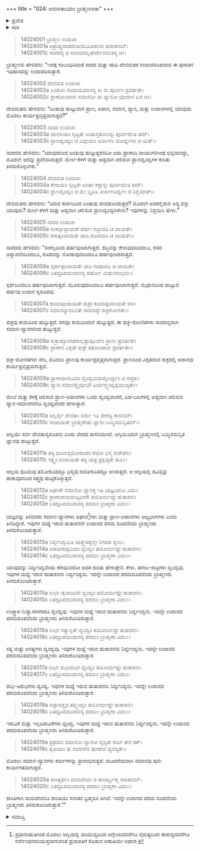 +++
title = "024: ಅನುಗೀತಾಯಾಂ ಬ್ರಾಹ್ಮಣಗೀತಾ"
+++

<details><summary>ಪ್ರವೇಶ</summary>


।।   ಓಂ ಓಂ ನಮೋ ನಾರಾಯಣಾಯ।।   ಶ್ರೀ ವೇದವ್ಯಾಸಾಯ ನಮಃ ।।

ಶ್ರೀ ಕೃಷ್ಣದ್ವೈಪಾಯನ ವೇದವ್ಯಾಸ ವಿರಚಿತ  

**ಶ್ರೀ ಮಹಾಭಾರತ**

**ಅಶ್ವಮೇಧಿಕ ಪರ್ವ**

**ಅಶ್ವಮೇಧಿಕ ಪರ್ವ**

**ಅಧ್ಯಾಯ 24**


</details>

<details><summary>ಸಾರ</summary>

ಕೃಷ್ಣನು ಅರ್ಜುನನಿಗೆ ಬ್ರಾಹ್ಮಣ ದಂಪತಿಗಳ ಸಂವಾದವನ್ನು ಮುಂದುವರೆಸಿ ಹೇಳಿದುದು (1-20).


</details>




> 14024001 ಬ್ರಾಹ್ಮಣ ಉವಾಚ।  
14024001a ಅತ್ರಾಪ್ಯುದಾಹರಂತೀಮಮಿತಿಹಾಸಂ ಪುರಾತನಮ್।  
14024001c ನಾರದಸ್ಯ ಚ ಸಂವಾದಮೃಷೇರ್ದೇವಮತಸ್ಯ ಚ।।

ಬ್ರಾಹ್ಮಣನು ಹೇಳಿದನು: “ಇದಕ್ಕೆ ಸಂಬಂಧಿಸಿದಂತೆ ನಾರದ ಮತ್ತು ಋಷಿ ದೇವಮತರ ಸಂವಾದರೂಪವಾದ ಈ ಪುರಾತನ ಇತಿಹಾಸವನ್ನು ಉದಾಹರಿಸುತ್ತಾರೆ.

> 14024002 ದೇವಮತ ಉವಾಚ।  
14024002a ಜಂತೋಃ ಸಂಜಾಯಮಾನಸ್ಯ ಕಿಂ ನು ಪೂರ್ವಂ ಪ್ರವರ್ತತೇ।  
14024002c ಪ್ರಾಣೋಽಪಾನಃ ಸಮಾನೋ ವಾ ವ್ಯಾನೋ ವೋದಾನ ಏವ ಚ।।

ದೇವಮತನು ಹೇಳಿದನು: “ಜಂತುವು ಹುಟ್ಟುವಾಗ ಪ್ರಾಣ, ಅಪಾನ, ಸಮಾನ, ವ್ಯಾನ, ಮತ್ತು ಉದಾನಗಳಲ್ಲಿ ಯಾವುದು ಮೊದಲು ಕಾರ್ಯಪ್ರವೃತ್ತವಾಗುತ್ತದೆ?”

> 14024003 ನಾರದ ಉವಾಚ।  
14024003a ಯೇನಾಯಂ ಸೃಜ್ಯತೇ ಜಂತುಸ್ತತೋಽನ್ಯಃ ಪೂರ್ವಮೇತಿ ತಮ್।  
14024003c ಪ್ರಾಣದ್ವಂದ್ವಂ ಚ ವಿಜ್ಞೇಯಂ ತಿರ್ಯಗಂ ಚೋರ್ಧ್ವಗಂ ಚ ಯತ್।।

ನಾರದನು ಹೇಳಿದನು: “ಯಾವುದರಿಂದ ಜಂತುವು ಹುಟ್ಟುತ್ತದೆಯೋ ಅದು ಪ್ರಾಣಾದಿ ವಾಯುಗಳಿಗಿಂಥ ಭಿನ್ನವಾಗಿದ್ದು, ಮೊದಲೇ ಅದನ್ನು ಪ್ರವೇಶಿಸಿರುತ್ತದೆ. ಮೇಲೆ-ಕೆಳಗೆ ಮತ್ತು ಅಡ್ಡವಾಗಿ ಚಲಿಸುವ ಪ್ರಾಣದ್ವಂದ್ವಗಳ ಕುರಿತು ತಿಳಿದುಕೊಳ್ಳಬೇಕು.”

> 14024004 ದೇವಮತ ಉವಾಚ।  
14024004a ಕೇನಾಯಂ ಸೃಜ್ಯತೇ ಜಂತುಃ ಕಶ್ಚಾನ್ಯಃ ಪೂರ್ವಮೇತಿ ತಮ್।  
14024004c ಪ್ರಾಣದ್ವಂದ್ವಂ ಚ ಮೇ ಬ್ರೂಹಿ ತಿರ್ಯಗೂರ್ಧ್ವಂ ಚ ನಿಶ್ಚಯಾತ್।।

ದೇವಮತನು ಹೇಳಿದನು: “ಯಾವ ಕಾರಣದಿಂದ ಜಂತುವು ಜೀವಹೊಂದುತ್ತದೆ? ಮೊದಲೇ ಅದರಲ್ಲಿರುವ ಅನ್ಯ ವಸ್ತು ಯಾವುದು? ಮೇಲೆ-ಕೆಳಗೆ ಮತ್ತು ಅಡ್ಡವಾಗಿ ಚಲಿಸುವ ಪ್ರಾಣದ್ವಂದ್ವಗಳೇನು? ಇವುಗಳನ್ನು ನಿಶ್ಚಯಿಸಿ ಹೇಳು.”

> 14024005 ನಾರದ ಉವಾಚ।  
14024005a ಸಂಕಲ್ಪಾಜ್ಜಾಯತೇ ಹರ್ಷಃ ಶಬ್ದಾದಪಿ ಚ ಜಾಯತೇ।  
14024005c ರಸಾತ್ಸಂಜಾಯತೇ ಚಾಪಿ ರೂಪಾದಪಿ ಚ ಜಾಯತೇ।।

ನಾರದನು ಹೇಳಿದನು: “ಸಂಕಲ್ಪದಿಂದ ಹರ್ಷವುಂಟಾಗುತ್ತದೆ. ಶಬ್ಧವನ್ನು ಕೇಳುವುದರಿಂದಲೂ, ರಸದ ಆಸ್ವಾದನೆಯಿಂದಲೂ, ರೂಪವನ್ನು ನೋಡುವುದರಿಂದಲೂ ಹರ್ಷವುಂಟಾಗುತ್ತದೆ.

> 14024006a ಸ್ಪರ್ಶಾತ್ಸಂಜಾಯತೇ ಚಾಪಿ ಗಂಧಾದಪಿ ಚ ಜಾಯತೇ।  
14024006c ಏತದ್ರೂಪಮುದಾನಸ್ಯ ಹರ್ಷೋ ಮಿಥುನಸಂಭವಃ।।

ಸ್ಪರ್ಶದಿಂದಲೂ ಹರ್ಷವುಂಟಾಗುತ್ತದೆ. ಮೂಸುವುದರಿಂದಲೂ ಹರ್ಷವುಂಟಾಗುತ್ತದೆ. ಮೈಥುನದಿಂದ ಹುಟ್ಟುವ ಹರ್ಷವು ಉದಾನ ಸ್ವರೂಪವು.

> 14024007a ಕಾಮಾತ್ಸಂಜಾಯತೇ ಶುಕ್ರಂ ಕಾಮಾತ್ಸಂಜಾಯತೇ ರಸಃ।  
14024007c ಸಮಾನವ್ಯಾನಜನಿತೇ ಸಾಮಾನ್ಯೇ ಶುಕ್ರಶೋಣಿತೇ।।

ಶುಕ್ರವು ಕಾಮದಿಂದ ಹುಟ್ಟುತ್ತದೆ. ರಸವೂ ಕಾಮದಿಂದಲೇ ಹುಟ್ಟುತ್ತದೆ. ಈ ಶುಕ್ರ-ಶೋಣಿತಗಳು ಸಾಮಾನ್ಯವಾಗಿ ಸಮಾನ-ವ್ಯಾನಗಳಿಂದ ಹುಟ್ಟುತ್ತವೆ.

> 14024008a ಶುಕ್ರಾಚ್ಚೋಣಿತಸಂಸೃಷ್ಟಾತ್ಪೂರ್ವಂ ಪ್ರಾಣಃ ಪ್ರವರ್ತತೇ।  
14024008c ಪ್ರಾಣೇನ ವಿಕೃತೇ ಶುಕ್ರೇ ತತೋಽಪಾನಃ ಪ್ರವರ್ತತೇ।।

ಶುಕ್ರ-ಶೋಣಿತಗಳು ಸೇರಿ, ಮೊದಲು ಪ್ರಾಣವು ಕಾರ್ಯಪ್ರವೃತ್ತವಾಗುತ್ತದೆ. ಪ್ರಾಣದಿಂದ ವಿಕೃತವಾದ ಶುಕ್ರದಲ್ಲಿ ಅಪಾನವು ಕಾರ್ಯಪ್ರವೃತ್ತವಾಗುತ್ತದೆ.

> 14024009a ಪ್ರಾಣಾಪಾನಾವಿದಂ ದ್ವಂದ್ವಮವಾಕ್ಚೋರ್ಧ್ವಂ ಚ ಗಚ್ಚತಃ।  
14024009c ವ್ಯಾನಃ ಸಮಾನಶ್ಚೈವೋಭೌ ತಿರ್ಯಗ್ದ್ವಂದ್ವತ್ವಮುಚ್ಯತೇ।।

ಮೇಲೆ ಮತ್ತು ಕೆಳಕ್ಕೆ ಚಲಿಸುವ ಪ್ರಾಣ-ಅಪಾನಗಳು ಒಂದು ದ್ವಂದ್ವವಾದರೆ, ಎಡ-ಬಲಗಳಲ್ಲಿ ಅಡ್ಡವಾಗಿ ಚಲಿಸುವ ವ್ಯಾನ-ಸಮಾನಗಳಿಗೂ ದ್ವಂದ್ವವೆಂದೇ ಹೇಳುತ್ತಾರೆ.

> 14024010a ಅಗ್ನಿರ್ವೈ ದೇವತಾಃ ಸರ್ವಾ ಇತಿ ವೇದಸ್ಯ ಶಾಸನಮ್।  
14024010c ಸಂಜಾಯತೇ ಬ್ರಾಹ್ಮಣೇಷು ಜ್ಞಾನಂ ಬುದ್ಧಿಸಮನ್ವಿತಮ್।।

ಅಗ್ನಿಯೇ ಸರ್ವ ದೇವತಾಸ್ವರೂಪನು ಎಂದು ವೇದದ ಶಾಸನವಾಗಿದೆ. ಅಗ್ನಿಯಿಂದಲೇ ಬ್ರಾಹ್ಮಣನಲ್ಲಿ ಬುದ್ಧಿಸಮನ್ವಿತ ಜ್ಞಾನವು ಹುಟ್ಟುತ್ತದೆ.

> 14024011a ತಸ್ಯ ಧೂಮಸ್ತಮೋರೂಪಂ ರಜೋ ಭಸ್ಮ ಸುರೇತಸಃ।  
14024011c ಸತ್ತ್ವಂ ಸಂಜಾಯತೇ ತಸ್ಯ ಯತ್ರ ಪ್ರಕ್ಷಿಪ್ಯತೇ ಹವಿಃ।।

ಅಗ್ನಿಯ ಧೂಮವು ತಮೋರೂಪದ್ದೂ ಭಸ್ಮವು ರಜೋರೂಪದ್ದೂ ಆಗಿರುತ್ತದೆ. ಆ ಅಗ್ನಿಯಲ್ಲಿ ಹವಿಸ್ಸನ್ನು ಹಾಕುವುದರಿಂದ ಸತ್ತ್ವವು ಹುಟ್ಟಿಕೊಳ್ಳುತ್ತದೆ.

> 14024012a ಆಘಾರೌ ಸಮಾನೋ ವ್ಯಾನಶ್ಚ ಇತಿ ಯಜ್ಞವಿದೋ ವಿದುಃ।  
14024012c ಪ್ರಾಣಾಪಾನಾವಾಜ್ಯಭಾಗೌ ತಯೋರ್ಮಧ್ಯೇ ಹುತಾಶನಃ।  
14024012e ಏತದ್ರೂಪಮುದಾನಸ್ಯ ಪರಮಂ ಬ್ರಾಹ್ಮಣಾ ವಿದುಃ।।

ಯಜ್ಞವನ್ನು ತಿಳಿದವರು ಸಮಾನ-ವ್ಯಾನಗಳು ಆಘಾರ[^1]ಗಳು ಮತ್ತು ಪ್ರಾಣ-ಅಪಾನಗಳು ಆಜ್ಯಭಾಗಗಳು ಎಂದು ತಿಳಿದಿದ್ದಾರೆ. ಇವುಗಳ ಮಧ್ಯೆ ಇರುವ ಹುತಾಶನನೇ ಉದಾನದ ಪರಮ ರೂಪವೆಂದು ಬ್ರಾಹ್ಮಣರು ತಿಳಿದುಕೊಂಡಿರುತ್ತಾರೆ.

> 14024013a ನಿರ್ದ್ವಂದ್ವಮಿತಿ ಯತ್ತ್ವೇತತ್ತನ್ಮೇ ನಿಗದತಃ ಶೃಣು।  
14024014a ಅಹೋರಾತ್ರಮಿದಂ ದ್ವಂದ್ವಂ ತಯೋರ್ಮಧ್ಯೇ ಹುತಾಶನಃ।  
14024014c ಏತದ್ರೂಪಮುದಾನಸ್ಯ ಪರಮಂ ಬ್ರಾಹ್ಮಣಾ ವಿದುಃ।।

ಯಾವುದನ್ನು ನಿರ್ದ್ವಂದ್ವವೆಂದು ಕರೆಯುವರೋ ಅದರ ಕುರಿತು ಹೇಳುತ್ತೇನೆ. ಕೇಳು. ಹಗಲು-ರಾತ್ರಿಗಳು ದ್ವಂದ್ವವು. ಇವುಗಳ ಮಧ್ಯೆ ಇರುವ ಹುತಾಶನನು ನಿರ್ದ್ವಂದ್ವನು. ಇದನ್ನೇ ಉದಾನದ ಪರಮರೂಪವೆಂದು ಬ್ರಾಹ್ಮಣರು ತಿಳಿದುಕೊಂಡಿರುತ್ತಾರೆ.

> 14024015a ಉಭೇ ಚೈವಾಯನೇ ದ್ವಂದ್ವಂ ತಯೋರ್ಮಧ್ಯೇ ಹುತಾಶನಃ।  
14024015c ಏತದ್ರೂಪಮುದಾನಸ್ಯ ಪರಮಂ ಬ್ರಾಹ್ಮಣಾ ವಿದುಃ।।

ಉಚ್ಛ್ವಾಸ-ನಿಃಶ್ವಾಸಗಳೆರಡೂ ದ್ವಂದ್ವವು. ಇವುಗಳ ಮಧ್ಯೆ ಇರುವ ಹುತಾಶನನು ನಿರ್ದ್ವಂದ್ವನು. ಇದನ್ನೇ ಉದಾನದ ಪರಮರೂಪವೆಂದು ಬ್ರಾಹ್ಮಣರು ತಿಳಿದುಕೊಂಡಿರುತ್ತಾರೆ.

> 14024016a ಉಭೇ ಸತ್ಯಾನೃತೇ ದ್ವಂದ್ವಂ ತಯೋರ್ಮಧ್ಯೇ ಹುತಾಶನಃ।  
14024016c ಏತದ್ರೂಪಮುದಾನಸ್ಯ ಪರಮಂ ಬ್ರಾಹ್ಮಣಾ ವಿದುಃ।।

ಸತ್ಯ ಮತ್ತು ಅಸತ್ಯಗಳು ದ್ವಂದ್ವವು. ಇವುಗಳ ಮಧ್ಯೆ ಇರುವ ಹುತಾಶನನು ನಿರ್ದ್ವಂದ್ವನು. ಇದನ್ನೇ ಉದಾನದ ಪರಮರೂಪವೆಂದು ಬ್ರಾಹ್ಮಣರು ತಿಳಿದುಕೊಂಡಿರುತ್ತಾರೆ.

> 14024017a ಉಭೇ ಶುಭಾಶುಭೇ ದ್ವಂದ್ವಂ ತಯೋರ್ಮಧ್ಯೇ ಹುತಾಶನಃ।  
14024017c ಏತದ್ರೂಪಮುದಾನಸ್ಯ ಪರಮಂ ಬ್ರಾಹ್ಮಣಾ ವಿದುಃ।।

ಶುಭ-ಅಶುಭಗಳು ದ್ವಂದ್ವ. ಇವುಗಳ ಮಧ್ಯೆ ಇರುವ ಹುತಾಶನನು ನಿರ್ದ್ವಂದ್ವನು. ಇದನ್ನೇ ಉದಾನದ ಪರಮರೂಪವೆಂದು ಬ್ರಾಹ್ಮಣರು ತಿಳಿದುಕೊಂಡಿರುತ್ತಾರೆ.

> 14024018a ಸಚ್ಚಾಸಚ್ಚೈವ ತದ್ದ್ವಂದ್ವಂ ತಯೋರ್ಮಧ್ಯೇ ಹುತಾಶನಃ।  
14024018c ಏತದ್ರೂಪಮುದಾನಸ್ಯ ಪರಮಂ ಬ್ರಾಹ್ಮಣಾ ವಿದುಃ।।

ಇರುವಿಕೆ ಮತ್ತು ಇಲ್ಲದಿರುವಿಕೆಗಳು ದ್ವಂದ್ವ. ಇವುಗಳ ಮಧ್ಯೆ ಇರುವ ಹುತಾಶನನು ನಿರ್ದ್ವಂದ್ವನು. ಇದನ್ನೇ ಉದಾನದ ಪರಮರೂಪವೆಂದು ಬ್ರಾಹ್ಮಣರು ತಿಳಿದುಕೊಂಡಿರುತ್ತಾರೆ.

> 14024019a ಪ್ರಥಮಂ ಸಮಾನೋ ವ್ಯಾನೋ ವ್ಯಸ್ಯತೇ ಕರ್ಮ ತೇನ ತತ್।  
14024019c ತೃತೀಯಂ ತು ಸಮಾನೇನ ಪುನರೇವ ವ್ಯವಸ್ಯತೇ।।

ಮೊದಲು ಸಮಾನ-ವ್ಯಾನಗಳು ಕರ್ಮಗಳನ್ನು ಪ್ರಾರಂಭಿಸುತ್ತವೆ. ಮೂರನೆಯದಾಗಿ ಸಮಾನವು ಪುನಃ ಕಾರ್ಯಗತವಾಗುತ್ತದೆ.

> 14024020a ಶಾಂತ್ಯರ್ಥಂ ವಾಮದೇವಂ ಚ ಶಾಂತಿರ್ಬ್ರಹ್ಮ ಸನಾತನಮ್।  
14024020c ಏತದ್ರೂಪಮುದಾನಸ್ಯ ಪರಮಂ ಬ್ರಾಹ್ಮಣಾ ವಿದುಃ।।

ಶಾಂತಿಗಾಗಿ ವಾಮದೇವನೂ ಶಾಂತಿಯು ಸನಾತನ ಬ್ರಹ್ಮನೂ ಆಗಿವೆ. ಇದನ್ನೇ ಉದಾನದ ಪರಮ ರೂಪವೆಂದು ಬ್ರಾಹ್ಮಣರು ತಿಳಿದುಕೊಂಡಿರುತ್ತಾರೆ.””




<details><summary>ಸಮಾಪ್ತಿ</summary>


ಇತಿ ಶ್ರೀಮಹಾಭಾರತೇ ಅಶ್ವಮೇಧಿಕಪರ್ವಣಿ ಅನುಗೀತಾಯಾಂ ಬ್ರಾಹ್ಮಣಗೀತಾಸು ಚತುರ್ವಿಂಶೋಽಧ್ಯಾಯಃ।।  
ಇದು ಶ್ರೀಮಹಾಭಾರತದಲ್ಲಿ ಅಶ್ವಮೇಧಿಕಪರ್ವದಲ್ಲಿ ಅನುಗೀತಾಯಾಂ ಬ್ರಾಹ್ಮಣಗೀತಾ ಎನ್ನುವ ಇಪ್ಪತ್ನಾಲ್ಕನೇ ಅಧ್ಯಾಯವು.



</details>

[^1]: ಪ್ರಧಾನಾಹುತಿಗಿಂತ ಮೊದಲು ಅಗ್ನಿಯಲ್ಲಿ ವಾಯುವ್ಯದಿಂದ ಅಗ್ನೇಯದವರೆಗೂ ನೈರುತ್ಯದಿಂದ ಈಶಾನ್ಯದವರೆಗೂ ಸರ್ವೇಂಧನಸಂಯುಕ್ತವಾಗುವಂತೆ ಪ್ರಜಾಪತಿಗೆ ಕೊಡುವ ಆಹುತಿಯೇ ಆಘಾರ.

